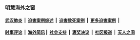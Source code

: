 
### 明慧海外之窗

####  [武汉肺炎](indexes/365.md?t=01270900) &nbsp;|&nbsp;  [迫害案例综述](indexes/328.md?t=01270900) &nbsp;|&nbsp; [迫害致死案例](indexes/277.md?t=01270900)  &nbsp;|&nbsp; [更多迫害案例](indexes/81.md?t=01270900)  &nbsp;|&nbsp; 
####  [时事评论](indexes/251.md?t=01270900) &nbsp;|&nbsp; [海外简讯](indexes/245.md?t=01270900)&nbsp;|&nbsp;  [社会支持](indexes/140.md?t=01270900) &nbsp;|&nbsp; [褒奖决议](indexes/282.md?t=01270900) &nbsp;|&nbsp; [社区报道](indexes/91.md?t=01270900)  &nbsp;|&nbsp; [天人之间](indexes/78.md?t=01270900) 

